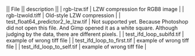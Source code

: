 
|| File || description ||
| rgb-lzw.tif | LZW compression for RGB8 image |
| rgb-lzwold.tiff | Old-style LZW compression |
| test_float64_predictor2_le_lzw.tif | Not supported yet. Because Photoshop did not open this file. And Gimp opened it as a white square. Although judging by the data, there are different pixels. |
| test_ifd_loop_subifd.tif | example of wrong tiff file |
| test_ifd_loop_to_first.tif | example of wrong tiff file |
| test_ifd_loop_to_self.tif | example of wrong tiff file |
